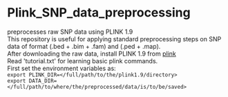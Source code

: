 # Plink_SNP_data_preprocessing
preprocesses raw SNP data using PLINK 1.9 \
This repository is useful for applying standard preprocessing steps on SNP data of format (.bed + .bim + .fam) and (.ped + .map). \
After downloading the raw data, install PLINK 1.9 from [plink](https://www.cog-genomics.org/plink/1.9/) \
Read 'tutorial.txt' for learning basic plink commands. \
First set the environment variables as: \
`export PLINK_DIR=</full/path/to/the/plink1.9/directory>` \
`export DATA_DIR=</full/path/to/where/the/preprocessed/data/is/to/be/saved>`
